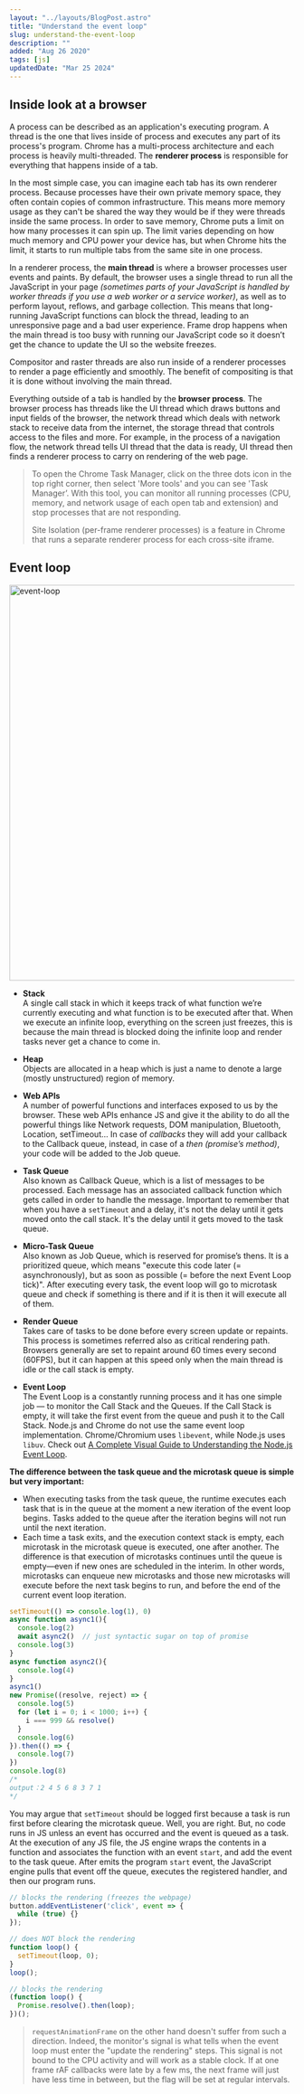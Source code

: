 ```yaml
---
layout: "../layouts/BlogPost.astro"
title: "Understand the event loop"
slug: understand-the-event-loop
description: ""
added: "Aug 26 2020"
tags: [js]
updatedDate: "Mar 25 2024"
---
```


## Inside look at a browser
A process can be described as an application's executing program. A thread is the one that lives inside of process and executes any part of its process's program. Chrome has a multi-process architecture and each process is heavily multi-threaded. The **renderer process** is responsible for everything that happens inside of a tab.

In the most simple case, you can imagine each tab has its own renderer process. Because processes have their own private memory space, they often contain copies of common infrastructure. This means more memory usage as they can't be shared the way they would be if they were threads inside the same process. In order to save memory, Chrome puts a limit on how many processes it can spin up. The limit varies depending on how much memory and CPU power your device has, but when Chrome hits the limit, it starts to run multiple tabs from the same site in one process.

In a renderer process, the **main thread** is where a browser processes user events and paints. By default, the browser uses a single thread to run all the JavaScript in your page *(sometimes parts of your JavaScript is handled by worker threads if you use a web worker or a service worker)*, as well as to perform layout, reflows, and garbage collection. This means that long-running JavaScript functions can block the thread, leading to an unresponsive page and a bad user experience. Frame drop happens when the main thread is too busy with running our JavaScript code so it doesn’t get the chance to update the UI so the website freezes.

Compositor and raster threads are also run inside of a renderer processes to render a page efficiently and smoothly. The benefit of compositing is that it is done without involving the main thread.

Everything outside of a tab is handled by the **browser process**. The browser process has threads like the UI thread which draws buttons and input fields of the browser, the network thread which deals with network stack to receive data from the internet, the storage thread that controls access to the files and more. For example, in the process of a navigation flow, the network thread tells UI thread that the data is ready, UI thread then finds a renderer process to carry on rendering of the web page.

> To open the Chrome Task Manager, click on the three dots icon in the top right corner, then select 'More tools' and you can see 'Task Manager’. With this tool, you can monitor all running processes (CPU, memory, and network usage of each open tab and extension) and stop processes that are not responding.
>
> Site Isolation (per-frame renderer processes) is a feature in Chrome that runs a separate renderer process for each cross-site iframe.

## Event loop

<img alt="event-loop" src="https://raw.gitmirror.com/kexiZeroing/blog-images/main/008vxvgGly1h7ivwcb19zj317a0u0jvw.jpg" width="700" style="display:block; margin:auto">

- **Stack**  
A single call stack in which it keeps track of what function we’re currently executing and what function is to be executed after that. When we execute an infinite loop, everything on the screen just freezes, this is because the main thread is blocked doing the infinite loop and render tasks never get a chance to come in.

- **Heap**  
Objects are allocated in a heap which is just a name to denote a large (mostly unstructured) region of memory.

- **Web APIs**  
A number of powerful functions and interfaces exposed to us by the browser. These web APIs enhance JS and give it the ability to do all the powerful things like Network requests, DOM manipulation, Bluetooth, Location, setTimeout... In case of *callbacks* they will add your callback to the Callback queue, instead, in case of a *then (promise’s method)*, your code will be added to the Job queue.

- **Task Queue**  
Also known as Callback Queue, which is a list of messages to be processed. Each message has an associated callback function which gets called in order to handle the message. Important to remember that when you have a `setTimeout` and a delay, it's not the delay until it gets moved onto the call stack. It's the delay until it gets moved to the task queue.

- **Micro-Task Queue**  
Also known as Job Queue, which is reserved for promise’s thens. It is a prioritized queue, which means "execute this code later (= asynchronously), but as soon as possible (= before the next Event Loop tick)". After executing every task, the event loop will go to microtask queue and check if something is there and if it is then it will execute all of them.

- **Render Queue**  
Takes care of tasks to be done before every screen update or repaints. This process is sometimes referred also as critical rendering path. Browsers generally are set to repaint around 60 times every second (60FPS), but it can happen at this speed only when the main thread is idle or the call stack is empty.

- **Event Loop**  
The Event Loop is a constantly running process and it has one simple job — to monitor the Call Stack and the Queues. If the Call Stack is empty, it will take the first event from the queue and push it to the Call Stack. Node.js and Chrome do not use the same event loop implementation. Chrome/Chromium uses `libevent`, while Node.js uses `libuv`. Check out [A Complete Visual Guide to Understanding the Node.js Event Loop](https://www.builder.io/blog/visual-guide-to-nodejs-event-loop).

**The difference between the task queue and the microtask queue is simple but very important:**
- When executing tasks from the task queue, the runtime executes each task that is in the queue at the moment a new iteration of the event loop begins. Tasks added to the queue after the iteration begins will not run until the next iteration.
- Each time a task exits, and the execution context stack is empty, each microtask in the microtask queue is executed, one after another. The difference is that execution of microtasks continues until the queue is empty—even if new ones are scheduled in the interim. In other words, microtasks can enqueue new microtasks and those new microtasks will execute before the next task begins to run, and before the end of the current event loop iteration.

```javascript
setTimeout(() => console.log(1), 0)
async function async1(){
  console.log(2)
  await async2()  // just syntactic sugar on top of promise
  console.log(3)
}
async function async2(){
  console.log(4)
}
async1()
new Promise((resolve, reject) => {
  console.log(5)
  for (let i = 0; i < 1000; i++) {
    i === 999 && resolve()
  }
  console.log(6)
}).then(() => {
  console.log(7)
})
console.log(8)
/*
output：2 4 5 6 8 3 7 1
*/
```

You may argue that `setTimeout` should be logged first because a task is run first before clearing the microtask queue. Well, you are right. But, no code runs in JS unless an event has occurred and the event is queued as a task. At the execution of any JS file, the JS engine wraps the contents in a function and associates the function with an event `start`, and add the event to the task queue. After emits the program `start` event, the JavaScript engine pulls that event off the queue, executes the registered handler, and then our program runs.

```js
// blocks the rendering (freezes the webpage)
button.addEventListener('click', event => {
  while (true) {}
});

// does NOT block the rendering
function loop() {
  setTimeout(loop, 0);
}
loop();

// blocks the rendering
(function loop() {
  Promise.resolve().then(loop);
})();
```

> `requestAnimationFrame` on the other hand doesn't suffer from such a direction. Indeed, the monitor's signal is what tells when the event loop must enter the "update the rendering" steps. This signal is not bound to the CPU activity and will work as a stable clock. If at one frame rAF callbacks were late by a few ms, the next frame will just have less time in between, but the flag will be set at regular intervals.
